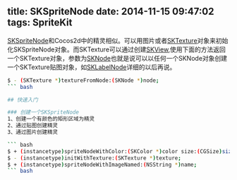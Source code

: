 title: SKSpriteNode
date: 2014-11-15 09:47:02
tags: SpriteKit
---
[SKSpriteNode](https://developer.apple.com/library/ios/documentation/SpriteKit/Reference/SKSpriteNode_Ref/)和Cocos2d中的精灵相似。可以用图片或者[SKTexture](https://developer.apple.com/library/ios/documentation/SpriteKit/Reference/SKTexture_Ref/)对象来初始化SKSpriteNode对象。而SKTexture可以通过创建[SKView](https://developer.apple.com/library/ios/documentation/SpriteKit/Reference/SKView/),使用下面的方法返回一个SKTexture对象，参数为[SKNode](https://developer.apple.com/library/ios/documentation/SpriteKit/Reference/SKNode_Ref/)也就是说可以以任何一个SKNode对象创建一个SKTexture贴图对象，如[SKLabelNode](https://developer.apple.com/library/ios/documentation/SpriteKit/Reference/SKLabelNode_Ref/)详细的以后再说。

``` bash
$ - (SKTexture *)textureFromNode:(SKNode *)node;
``` bash

## 快速入门

### 创建一个SKSpriteNode
1、创建一个有颜色的矩形区域为精灵
2、通过贴图创建精灵
3、通过图片创建精灵

``` bash
$ + (instancetype)spriteNodeWithColor:(SKColor *)color size:(CGSize)size;
$ - (instancetype)initWithTexture:(SKTexture *)texture;
$ + (instancetype)spriteNodeWithImageNamed:(NSString *)name;
``` bash
